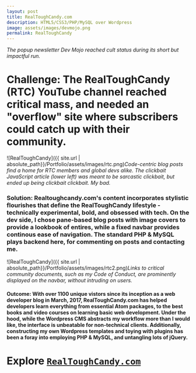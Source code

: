 ```yaml
---
layout: post
title: RealToughCandy.com
description: HTML5/CSS3/PHP/MySQL over Wordpress 
image: assets/images/devmojo.png
permalink: RealToughCandy
--- 
```

_The popup newsletter Dev Mojo reached cult status during its short but impactful run._
# Challenge: The RealToughCandy (RTC) YouTube channel reached critical mass, and needed an "overflow" site where subscribers could catch up with their community. #
![RealToughCandy]({{ site.url | absolute_path}}/Portfolio/assets/images/rtc.png)_Code-centric blog posts find a home for RTC members and global devs alike. The clickbait JavaScript article (lower left) was meant to be sarcastic clickbait, but ended up being clickbait clickbait. My bad._

        
### Solution: Realtoughcandy.com's content incorporates stylistic flourishes that define the RealToughCandy lifestyle - technically experimental, bold, and obsessed with tech. On the dev side, I chose pane-based blog posts with image covers to provide a lookbook of entires, while a fixed navbar provides continous ease of navigation. The standard PHP & MySQL plays backend here, for commenting on posts and contacting me. ###

![RealToughCandy]({{ site.url | absolute_path}}/Portfolio/assets/images/rtc2.png)_Links to critical community documents, such as my Code of Conduct, are prominently displayed on the navbar, without intruding on users._

#### Outcome: With over 1100 unique vistors since its inception as a web developer blog in March, 2017, RealToughCandy.com has helped developers learn everything from essential Atom packages, to the best books and video courses on learning basic web development. Under the hood, while the Wordpress CMS abstracts my workflow more than I would like, the interface is unbeatable for non-technical clients. Additionally, constructing my own Wordpress templates and toying with plugins has been a foray into employing PHP & MySQL, and untangling lots of jQuery. ####
# Explore [`RealToughCandy.com`](https://realtoughcandy.com) #
